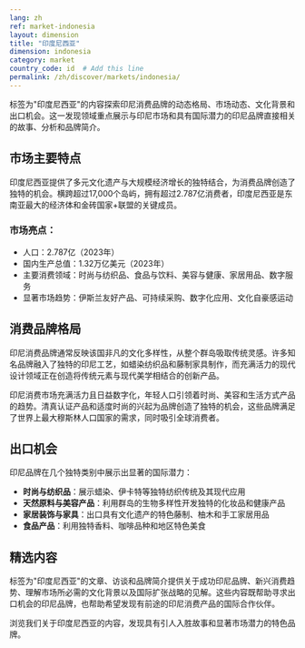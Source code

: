 ```yaml
---
lang: zh
ref: market-indonesia
layout: dimension
title: "印度尼西亚"
dimension: indonesia
category: market
country_code: id  # Add this line
permalink: /zh/discover/markets/indonesia/
---
```


标签为"印度尼西亚"的内容探索印尼消费品牌的动态格局、市场动态、文化背景和出口机会。这一发现领域重点展示与印尼市场和具有国际潜力的印尼品牌直接相关的故事、分析和品牌简介。

## 市场主要特点

印度尼西亚提供了多元文化遗产与大规模经济增长的独特结合，为消费品牌创造了独特的机会。横跨超过17,000个岛屿，拥有超过2.787亿消费者，印度尼西亚是东南亚最大的经济体和金砖国家+联盟的关键成员。

### 市场亮点：
- 人口：2.787亿（2023年）
- 国内生产总值：1.32万亿美元（2023年）
- 主要消费领域：时尚与纺织品、食品与饮料、美容与健康、家居用品、数字服务
- 显著市场趋势：伊斯兰友好产品、可持续采购、数字化应用、文化自豪感运动

## 消费品牌格局

印尼消费品牌通常反映该国非凡的文化多样性，从整个群岛吸取传统灵感。许多知名品牌融入了独特的印尼工艺，如蜡染纺织品和藤制家具制作，而充满活力的现代设计领域正在创造将传统元素与现代美学相结合的创新产品。

印尼消费市场充满活力且日益数字化，年轻人口引领着时尚、美容和生活方式产品的趋势。清真认证产品和适度时尚的兴起为品牌创造了独特的机会，这些品牌满足了世界上最大穆斯林人口国家的需求，同时吸引全球消费者。

## 出口机会

印尼品牌在几个独特类别中展示出显著的国际潜力：

- **时尚与纺织品**：展示蜡染、伊卡特等独特纺织传统及其现代应用
- **天然原料与美容产品**：利用群岛的生物多样性开发独特的化妆品和健康产品
- **家居装饰与家具**：出口具有文化遗产的特色藤制、柚木和手工家居用品
- **食品产品**：利用独特香料、咖啡品种和地区特色美食

## 精选内容

标签为"印度尼西亚"的文章、访谈和品牌简介提供关于成功印尼品牌、新兴消费趋势、理解市场所必需的文化背景以及国际扩张战略的见解。这些内容既帮助寻求出口机会的印尼品牌，也帮助希望发现有前途的印尼消费产品的国际合作伙伴。

浏览我们关于印度尼西亚的内容，发现具有引人入胜故事和显著市场潜力的特色品牌。